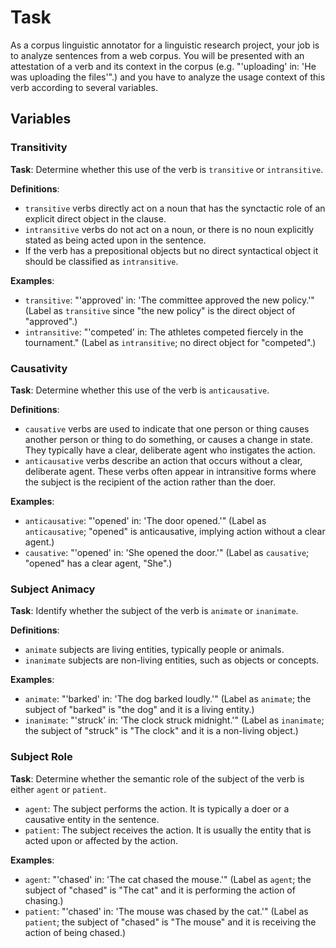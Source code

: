 # Task

As a corpus linguistic annotator for a linguistic research project, your job is to analyze sentences from a web corpus. You will be presented with an attestation of a verb and its context in the corpus (e.g. "'uploading' in: 'He was uploading the files'".) and you have to analyze the usage context of this verb according to several variables.

## Variables

### Transitivity

**Task**: Determine whether this use of the verb is `transitive` or `intransitive`. 

**Definitions**:

- `transitive` verbs directly act on a noun that has the synctactic role of an explicit direct object in the clause.
- `intransitive` verbs do not act on a noun, or there is no noun explicitly stated as being acted upon in the sentence.
- If the verb has a prepositional objects but no direct syntactical object it should be classified as `intransitive`.

**Examples**:

- `transitive`: "'approved' in: 'The committee approved the new policy.'" (Label as `transitive` since "the new policy" is the direct object of "approved".)
- `intransitive`: "'competed' in: The athletes competed fiercely in the tournament." (Label as `intransitive`; no direct object for "competed".)


### Causativity

**Task**: Determine whether this use of the verb is `anticausative`. 

**Definitions**:

- `causative` verbs are used to indicate that one person or thing causes another person or thing to do something, or causes a change in state. They typically have a clear, deliberate agent who instigates the action.
- `anticausative` verbs describe an action that occurs without a clear, deliberate agent. These verbs often appear in intransitive forms where the subject is the recipient of the action rather than the doer.

**Examples**:

- `anticausative`: "'opened' in: 'The door opened.'" (Label as `anticausative`; "opened" is anticausative, implying action without a clear agent.)
- `causative`: "'opened' in: 'She opened the door.'" (Label as `causative`; "opened" has a clear agent, "She".)


### Subject Animacy

**Task**: Identify whether the subject of the verb is `animate` or `inanimate`.

**Definitions**:

- `animate` subjects are living entities, typically people or animals.
- `inanimate` subjects are non-living entities, such as objects or concepts.

**Examples**:

- `animate`: "'barked' in: 'The dog barked loudly.'" (Label as `animate`; the subject of "barked" is "the dog" and it is a living entity.)
- `inanimate`: "'struck' in: 'The clock struck midnight.'" (Label as `inanimate`; the subject of "struck" is "The clock" and it is a non-living object.)


### Subject Role

**Task**: Determine whether the semantic role of the subject of the verb is either `agent` or `patient`.

- `agent`: The subject performs the action. It is typically a doer or a causative entity in the sentence.
- `patient`: The subject receives the action. It is usually the entity that is acted upon or affected by the action.

**Examples**:

- `agent`: "'chased' in: 'The cat chased the mouse.'" (Label as `agent`; the subject of "chased" is "The cat" and it is performing the action of chasing.)
- `patient`: "'chased' in: 'The mouse was chased by the cat.'" (Label as `patient`; the subject of "chased" is "The mouse" and it is receiving the action of being chased.)
